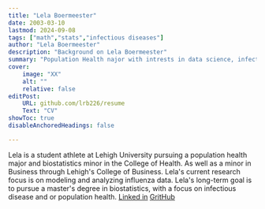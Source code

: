 ```yaml
---
title: "Lela Boermeester"
date: 2003-03-10
lastmod: 2024-09-08
tags: ["math","stats","infectious diseases"]
author: "Lela Boermeester"
description: "Background on Lela Boermeester" 
summary: "Population Health najor with intrests in data science, infectious diseases modeling, and health equity"
cover:
    image: "XX"
    alt: ""
    relative: false
editPost:
    URL: github.com/lrb226/resume
    Text: "CV"
showToc: true
disableAnchoredHeadings: false

---
```


Lela is a student athlete at Lehigh University pursuing a population health major and biostatistics minor in the College of Health. As well as a minor in Business through Lehigh's College of Business.
Lela's current research focus is on modeling and analyzing influenza data.
Lela's long-term goal is to pursue a master's degree in biostatistics, with a focus on infectious disease and or population health.
[Linked in](https://www.linkedin.com/in/lela-boermeester)
[GritHub](https://github.com/lrb226)
